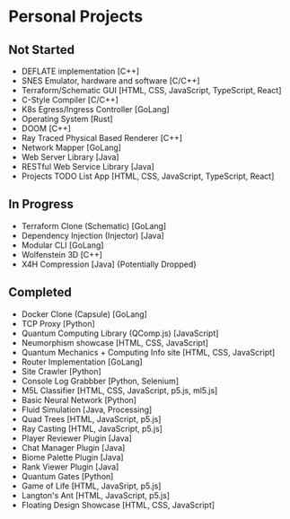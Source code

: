 # Personal Projects

## Not Started

* DEFLATE implementation [C++]
* SNES Emulator, hardware and software [C/C++]
* Terraform/Schematic GUI [HTML, CSS, JavaScript, TypeScript, React]
* C-Style Compiler [C/C++]
* K8s Egress/Ingress Controller [GoLang]
* Operating System [Rust]
* DOOM [C++]
* Ray Traced Physical Based Renderer [C++]
* Network Mapper [GoLang]
* Web Server Library [Java]
* RESTful Web Service Library [Java]
* Projects TODO List App [HTML, CSS, JavaScript, TypeScript, React]

## In Progress

* Terraform Clone (Schematic) [GoLang]
* Dependency Injection (Injector) [Java]
* Modular CLI [GoLang]
* Wolfenstein 3D [C++]
* X4H Compression [Java] {Potentially Dropped}

## Completed

* Docker Clone (Capsule) [GoLang]
* TCP Proxy [Python]
* Quantum Computing Library (QComp.js) [JavaScript]
* Neumorphism showcase [HTML, CSS, JavaScript]
* Quantum Mechanics + Computing Info site [HTML, CSS, JavaScript]
* Router Implementation [GoLang]
* Site Crawler [Python]
* Console Log Grabbber [Python, Selenium]
* M5L Classifier [HTML, CSS, JavaScript, p5.js, ml5.js]
* Basic Neural Network [Python]
* Fluid Simulation [Java, Processing]
* Quad Trees [HTML, JavaScript, p5.js]
* Ray Casting [HTML, JavaScript, p5.js]
* Player Reviewer Plugin [Java]
* Chat Manager Plugin [Java]
* Biome Palette Plugin [Java]
* Rank Viewer Plugin [Java]
* Quantum Gates [Python]
* Game of Life [HTML, JavaSript, p5.js]
* Langton's Ant [HTML, JavaScript, p5.js]
* Floating Design Showcase [HTML, CSS, JavaScript]
